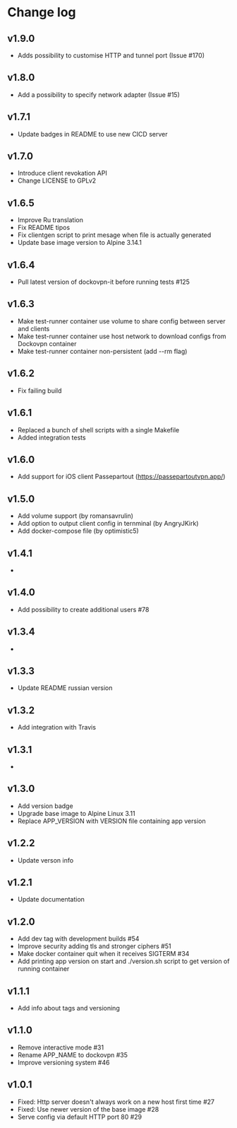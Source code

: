 # Change log

## v1.9.0

- Adds possibility to customise HTTP and tunnel port (Issue #170)

## v1.8.0

- Add a possibility to specify network adapter (Issue #15)

## v1.7.1

- Update badges in README to use new CICD server

## v1.7.0

- Introduce client revokation API
- Change LICENSE to GPLv2

## v1.6.5

- Improve Ru translation
- Fix README tipos
- Fix clientgen script to print mesage when file is actually generated
- Update base image version to Alpine 3.14.1

## v1.6.4

- Pull latest version of dockovpn-it before running tests #125

## v1.6.3

- Make test-runner container use volume to share config between server and clients
- Make test-runner container use host network to download configs from Dockovpn container
- Make test-runner container non-persistent (add --rm flag)

## v1.6.2

- Fix failing build

## v1.6.1

- Replaced a bunch of shell scripts with a single Makefile
- Added integration tests

## v1.6.0

- Add support for iOS client Passepartout (<https://passepartoutvpn.app/>)

## v1.5.0

- Add volume support (by romansavrulin)
- Add option to output client config in ternminal (by AngryJKirk)
- Add docker-compose file (by optimistic5)

## v1.4.1

-

## v1.4.0

- Add possibility to create additional users #78

## v1.3.4

-

## v1.3.3

- Update README russian version

## v1.3.2

- Add integration with Travis

## v1.3.1

-

## v1.3.0

- Add version badge
- Upgrade base image to Alpine Linux 3.11
- Replace APP_VERSION with VERSION file containing app version

## v1.2.2

- Update verson info

## v1.2.1

- Update documentation

## v1.2.0

- Add dev tag with development builds #54
- Improve security adding tls and stronger ciphers #51
- Make docker container quit when it receives SIGTERM #34
- Add printing app version on start and ./version.sh script to get version of running container

## v1.1.1

- Add info about tags and versioning

## v1.1.0

- Remove interactive mode #31
- Rename APP_NAME to dockovpn #35
- Improve versioning system #46

## v1.0.1

- Fixed: Http server doesn't always work on a new host first time #27
- Fixed: Use newer version of the base image #28
- Serve config via default HTTP port 80 #29
